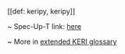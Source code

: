 [[def: keripy, keripy]]

~ Spec-Up-T link: <a href='https://weboftrust.github.io/WOT-terms/docs/glossary/keripy'>here</a>

~ More in <a href="https://weboftrust.github.io/WOT-terms/docs/glossary/keripy">extended KERI glossary</a>
